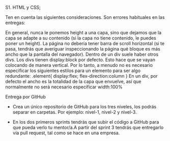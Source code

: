 
S1. HTML y CSS;

Ten en cuenta las siguientes consideraciones. Son errores habituales en las entregas:

En general, nunca le ponemos height a una capa, sino que dejamos que la capa se adapte a su contenido (si la capa no tiene contenido, le puedes poner un height).
La página no debería tener barra de scroll horizontal (si te pasa, tendrás que averiguar inspeccionando la página qué bloque es más ancho que la pantalla del navegador).
Dentro de un div suele haber otros divs. Los divs tienen display:block por defecto. Esto hace que se vayan colocando de manera vertical. Por lo tanto, a menudo no es necesario especificar los siguientes estilos para un elemento para ser algo redundante:
.element{ display:flex; flex-direction:column }
En un div, por defecto el ancho es la totalidad de la capa que envuelve, así que normalmente no será necesario especificar width:100%

Entrega por GitHub

- Crea un único repositorio de GitHub para los tres niveles, los podrás separar en carpetas.
Por ejemplo: nivel-1, nivel-2 y nivel-3.

- En los dos primeros sprints tendrás que subir el código a GitHub para que pueda verlo tu mentor/a.A
partir del sprint 3 tendrás que entregarlo vía pull request, tal como se hace en una empresa.